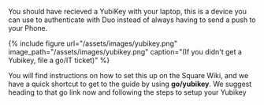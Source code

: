 You should have recieved a YubiKey with your laptop, this is a device you can use to authenticate with Duo instead of always having to send a push to your Phone.

{% include figure url="/assets/images/yubikey.png" image_path="/assets/images/yubikey.png" caption="(If you didn't get a Yubikey, file a go/IT ticket)" %}

You will find instructions on how to set this up on the Square Wiki, and we have a quick shortcut to get to the guide by using __go/yubikey__. We suggest heading to that go link now and following the steps to setup your Yubikey